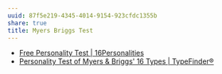 ```yaml
---
uuid: 87f5e219-4345-4014-9154-923cfdc1355b
share: true
title: Myers Briggs Test
---
```

* [Free Personality Test | 16Personalities](https://www.16personalities.com/free-personality-test)
* [Personality Test of Myers & Briggs' 16 Types | TypeFinder®](https://www.truity.com/test/type-finder-personality-test-new)